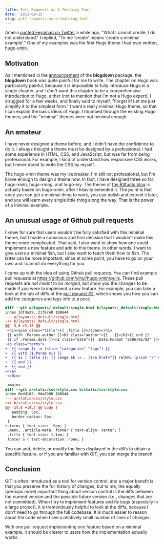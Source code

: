 ```yaml
---
title: Pull Requests as A Teaching Tool
date: '2013-09-15'
slug: pull-requests-as-a-teaching-tool
---
```


Amelia [quoted Feynman on Twitter](https://twitter.com/xieyihui/status/880484692893585408) a while ago, "What I cannot create, I do not understand." I replied, "To me 'create' means 'create a minimal example'." One of my examples was the first Hugo theme I had ever written, [hugo-xmin](https://github.com/yihui/hugo-xmin).

## Motivation

As I mentioned in the [announcement](https://blog.rstudio.com/2017/09/11/announcing-blogdown/) of the **blogdown** package, the **blogdown** book was quite painful for me to write. The chapter on Hugo was particularly painful, because it is impossible to fully introduce Hugo in a single chapter, and I don't want this chapter to be a comprehensive introduction to Hugo, either (not to mention that I'm not a Hugo expert). I struggled for a few weeks, and finally said to myself, "Forget it! Let me just simplify it to the simplest form." I want a really minimal Hugo theme, so that I can explain the basic ideas of Hugo. I thumbed through the existing Hugo themes, and the "minimal" themes were not minimal enough.

## An amateur

I have never designed a theme before, and I didn't have the confidence to do it. I always thought a theme must be designed by a professional. I had some experience in HTML, CSS, and JavaScript, but was far from being professional. For example, I kind of understand how responsive CSS works, but I never dared to write the CSS by myself.

The hugo-xmin theme was my icebreaker. I'm still not professional, but I'm brave enough to design a theme now. In fact, I have designed three so far: hugo-xmin, hugo-xmag, and hugo-ivy. The theme of [the RStudio blog](https://blog.rstudio.com) is actually based on hugo-xmin, after I heavily extended it. The point is that once you can get a minimal thing to work, you can polish and extend it later, and you will learn every single little thing along the way. That is the power of a minimal example.

## An unusual usage of Github pull requests

I knew for sure that users wouldn't be fully satisfied with this minimal theme, but I made a conscious and firm decision that I wouldn't make this theme more complicated. That said, I also want to show how one could implement a new feature and add to this theme. In other words, I want to give users a minimal fish, but I also want to teach them how to fish. The latter can be more important, since at some point, you have to go on your own and I cannot do everything for you.

I came up with the idea of using Github pull requests. You can find example pull requests at https://github.com/yihui/hugo-xmin/pulls. These pull requests are _not meant to be merged_, but show you the changes to be made if you were to implement a new feature. For example, you can take a look at the tab of diffs of the [pull request #2](https://github.com/yihui/hugo-xmin/pull/2/files), which shows you how you can add the categories and tags info to a post:

```diff
diff --git a/layouts/_default/single.html b/layouts/_default/single.html
index 3dfda29..21f87e0 100644
--- a/layouts/_default/single.html
+++ b/layouts/_default/single.html
@@ -3,6 +3,13 @@
 <h1><span class="title">{{ .Title }}</span></h1>
 {{ with .Params.author }}<h2 class="author">{{ . }}</h2>{{ end }}
 {{ if .Params.date }}<h2 class="date">{{ .Date.Format "2006/01/02" }}</h2>{{ end }}
+<p class="terms">
+  {{ range $i := (slice "categories" "tags") }}
+  {{ with ($.Param $i) }}
+  {{ $i | title }}: {{ range $k := . }}<a href="{{ relURL (print "/" $i "/" $k | urlize) }}">{{$k}}</a> {{ end }}
+  {{ end }}
+  {{ end }}
+</p>
 </div>
 
 <main>
diff --git a/static/css/style.css b/static/css/style.css
index 0edd168..9da8998 100644
--- a/static/css/style.css
+++ b/static/css/style.css
@@ -14,6 +14,7 @@ body {
   padding: 5px;
   border-radius: 5px;
 }
+.terms { font-size: .9em; }
 .menu, .article-meta, footer { text-align: center; }
 .title { font-size: 1.1em; }
 footer a { text-decoration: none; }
 ```

You can add, delete, or modify the lines displayed in the diffs to obtain a specific feature, or if you are familiar with GIT, you can merge the branch.

## Conclusion

GIT is often introduced as a tool for version control, and a major benefit is that you preserve the full history of changes, but to me, the equally (perhaps more) important thing about version control is the diffs between the current version and the possible future version (i.e., changes that are not committed). When I try to implement features and fix bugs (especially in a large project), it is tremendously helpful to look at the diffs, because I don't need to go through the full codebase. It is much easier to reason about the code when I see a relatively small number of lines of changes.

With one pull request implementing one feature based on a minimal example, it should be clearer to users how the implementation actually works.
